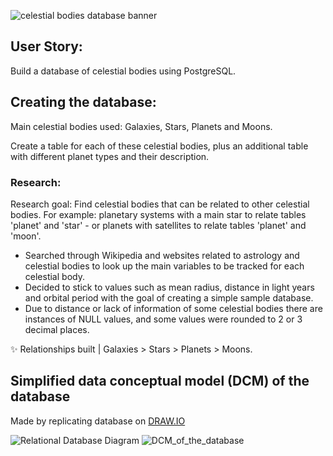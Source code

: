 ![celestial bodies database banner](https://github.com/z-bj/galaxy_psql_DB/blob/master/galaxy_DB.png)

## User Story: 
Build a database of celestial bodies using PostgreSQL.

## Creating the database:

Main celestial bodies used: Galaxies, Stars, Planets and Moons.

Create a table for each of these celestial bodies, plus an additional table with different planet types and their description.

### Research:

Research goal: Find celestial bodies that can be related to other celestial bodies.
For example: planetary systems with a main star to relate tables 'planet' and 'star' - or planets with satellites to relate tables 'planet' and 'moon'.

- Searched through Wikipedia and websites related to astrology and celestial bodies to look up the main variables to be tracked for each celestial body.
- Decided to stick to values such as mean radius, distance in light years and orbital period with the goal of creating a simple sample database.
- Due to distance or lack of information of some celestial bodies there are instances of NULL values, and some values were rounded to 2 or 3 decimal places.

✨ Relationships built | Galaxies > Stars > Planets > Moons.

## Simplified data conceptual model (DCM) of the database
Made by replicating database on [DRAW.IO](https://app.diagrams.net/)

![Relational Database Diagram](https://github.com/z-bj/galaxy_psql_DB/blob/master/mcd.drawio.png)
![DCM_of_the_database](images/someimage.png)
